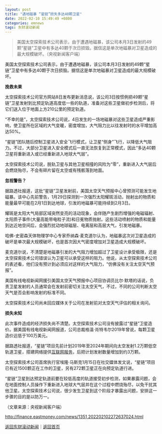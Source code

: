 ```yaml
---
layout: post
title: "遇地磁暴 “星链”损失多达40颗卫星"
date: 2022-02-10 15:49:49 +0800
categories: emnews
tags: 东财滚动新闻
---
```

> 美国太空探索技术公司表示，由于遭遇地磁暴，该公司本月3日发射的49颗“星链”卫星中有多达40颗于次日损毁。据信这是单次地磁暴对卫星造成的最大规模破坏。（央视新闻客户端）

<p>美国太空探索技术公司表示，由于遭遇地磁暴，该公司本月3日发射的49颗“星链”卫星中有多达40颗于次日损毁。据信这是单次地磁暴对卫星造成的最大规模破坏。</p>
 <p><strong>挽救未果</strong></p>
 <p>太空探索技术公司官方网站8日发布更新消息说，该公司3日按惯例把49颗“星链”卫星发射到比预定轨道高度低一些的轨道，准备对这些卫星做初步检测后，将它们送入位于地面上方210公里的预定轨道。</p>
 <p>“不幸的是”，太空探索技术公司说，4日发生的一场地磁暴对这些卫星造成严重影响，使卫星所在区域的大气变暖，密度增加，大气阻力比以往发射时的水平增加高达50%。</p>
 <p>“星链”团队随后控制卫星进入安全飞行模式，让卫星“侧身”飞行，以降低大气阻力。不过，大部分卫星进入安全模式后一直无法恢复到正常模式，因此“多达40颗卫星将重新进入或已经重新进入地球大气层”。</p>
 <p>太空探索技术公司说，脱轨卫星与其他卫星相撞的风险为“零”，重新进入大气层后会燃烧殆尽，不会有碎片留在太空或有残骸落到地面。</p>
 <p><strong>忽视警告？</strong></p>
 <p>据路透社报道，这批“星链”卫星发射前，美国太空天气预报中心曾预测可能发生地磁暴。该中心先前警告，1月29日探测到一次强烈太阳耀斑活动，抛射出的物质和能量最早可能在2月1日到达地球，引发的地磁暴可能持续到2月3日。</p>
 <p>耀斑是太阳大气局部区域突然变亮的活动现象，会伴随产生剧烈增强的电磁辐射、太阳质子事件(大量高能带电粒子流)和日冕物质抛射。这些活动喷射的物质和能量到达近地空间后，会强烈扰动地球磁层、电离层和高层大气，引发地磁暴。</p>
 <p>哈佛-史密森天体物理学中心专家乔纳森·麦克道尔认为，地磁暴这次对卫星造成的破坏是单次最大规模破坏，也是首次因大气密度增加对卫星造成大规模破坏。</p>
 <p>麦克道尔说，不清楚是地磁暴引发的大气阻力增加超过了卫星设计承受极限，还是太空探索技术公司错误认为卫星可以承受这样的阻力。他说，从太空探索技术公司的表述看，他们没有预计到必须应对这样的大气阻力，“仿佛没有关注太空天气预报”。</p>
 <p>美国有线电视新闻网援引美国太空天气预报中心项目协调员比尔·默塔的话说，负责卫星发射的人员通常会在发射前密切关注太空天气，不过，不同的公司判断太空天气是否会影响发射的标准不同。</p>
 <p>太空探索技术公司尚未回应媒体关于公司在发射前对太空天气评估的相关询问。</p>
 <p><strong>损失未知</strong></p>
 <p>此次事件造成的经济损失尚不清楚。太空探索技术公司没有披露过“星链”卫星造价。据美国有线电视新闻网报道，公司总裁格温·肖特韦尔2019年曾说，每颗卫星造价远低于100万美元。</p>
 <p>据路透社报道，“星链”项目先前计划2019年至2024年期间向太空发射1.2万颗低空轨道卫星，搭建网络提供<span id="bk_90.BK0447"><a href="http://quote.eastmoney.com/unify/r/90.BK0447" class="keytip" data-code="90,BK0447">互联网服务</a></span><span id="bkquote_90.BK0447"></span>，后把计划发射数量增加到约3万颗。</p>
 <p>太空探索技术公司首席执行官埃隆·马斯克1月15日在社交媒体发文说，“星链”项目已有近1500颗正在工作的卫星，另有272颗卫星正在向预定轨道行进。</p>
 <p>“星链”卫星到达预定轨道前要在较低高度的轨道接受初步检测，如果暴露问题，会在地面控制人员操作下重新进入地球大气层并在这个过程中燃烧殆尽，以免干扰其他卫星。太空探索技术公司说，很少发生卫星到这个阶段才暴露出问题，安排这一步骤的目的是以防万一。</p><p class="em_media">（文章来源：央视新闻客户端）</p>

<http://finance.eastmoney.com/news/1351,202202102272637024.html>

[返回东财滚动新闻](//finews.withounder.com/emnews/)｜[返回首页](//finews.withounder.com/)